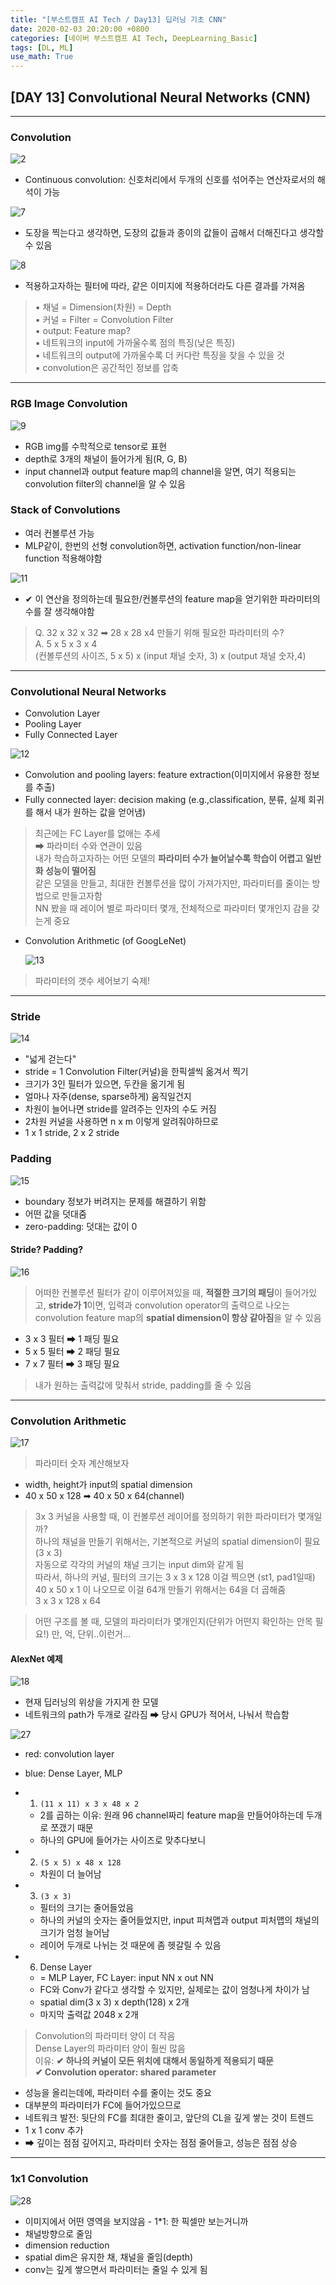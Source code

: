 ```yaml
---
title: "[부스트캠프 AI Tech / Day13] 딥러닝 기초 CNN"
date: 2020-02-03 20:20:00 +0800
categories: [네이버 부스트캠프 AI Tech, DeepLearning_Basic]
tags: [DL, ML]
use_math: True
---
```



## **[DAY 13] Convolutional Neural Networks (CNN)**

---

### **Convolution**

![2](/assets/img/sources/2021-02-03-10-53-04.png)

- Continuous convolution: 신호처리에서 두개의 신호를 섞어주는 연산자로서의 해석이 가능

![7](/assets/img/sources/2021-02-03-10-55-04.png)

- 도장을 찍는다고 생각하면, 도장의 값들과 종이의 값들이 곱해서 더해진다고 생각할 수 있음

![8](/assets/img/sources/2021-02-03-10-55-25.png)

- 적용하고자하는 필터에 따라, 같은 이미지에 적용하더라도 다른 결과를 가져옴

> ▪ 채널 = Dimension(차원) = Depth  
> ▪ 커널 = Filter = Convolution Filter  
> ▪ output: Feature map?  
> ▪ 네트워크의 input에 가까울수록 점의 특징(낮은 특징)  
> ▪ 네트워크의 output에 가까울수록 더 커다란 특징을 찾을 수 있을 것  
> ▪ convolution은 공간적인 정보를 압축  
---

### **RGB Image Convolution**

![9](/assets/img/sources/2021-02-03-10-56-35.png)

- RGB img를 수학적으로 tensor로 표현
- depth로 3개의 채널이 들어가게 됨(R, G, B)
- input channel과 output feature map의 channel을 알면, 여기 적용되는 convolution filter의 channel을 알 수 있음

### **Stack of Convolutions**

- 여러 컨볼루션 가능
- MLP같이, 한번의 선형 convolution하면, activation function/non-linear function 적용해야함

![11](/assets/img/sources/2021-02-03-11-02-17.png)

- ✔ 이 연산을 정의하는데 필요한/컨볼루션의 feature map을 얻기위한 파라미터의 수를 잘 생각해야함

> Q. 32 x 32 x 32 ➡ 28 x 28 x4 만들기 위해 필요한 파라미터의 수?  
> A. 5 x 5 x 3 x 4  
> (컨볼루션의 사이즈, 5 x 5) x (input 채널 숫자, 3) x (output 채널 숫자,4)  

---

### Convolutional Neural Networks

- Convolution Layer
- Pooling Layer
- Fully Connected Layer

![12](/assets/img/sources/2021-02-03-11-10-25.png)

- Convolution and pooling layers: feature extraction(이미지에서 유용한 정보를 추출)
- Fully connected layer: decision making (e.g.,classification, 분류, 실제 회귀를 해서 내가 원하는 값을 얻어냄)

> 최근에는 FC Layer를 없애는 추세  
> ➡ 파라미터 수와 연관이 있음  
> 내가 학습하고자하는 어떤 모델의 **파라미터 수가 늘어날수록 학습이 어렵고 일반화 성능이 떨어짐**  
> 같은 모델을 만들고, 최대한 컨볼루션을 많이 가져가지만, 파라미터를 줄이는 방법으로 만들고자함  
> NN 봤을 때 레이어 별로 파라미터 몇개, 전체적으로 파라미터 몇개인지 감을 갖는게 중요  

- Convolution Arithmetic (of GoogLeNet)

  ![13](/assets/img/sources/2021-02-03-11-12-54.png)

> 파라미터의 갯수 세어보기 숙제!

---

### **Stride**

![14](/assets/img/sources/2021-02-03-11-17-19.png)

- "넓게 걷는다"
- stride = 1 Convolution Filter(커널)을 한픽셀씩 옮겨서 찍기
- 크기가 3인 필터가 있으면, 두칸을 옮기게 됨
- 얼마나 자주(dense, sparse하게) 움직일건지
- 차원이 늘어나면 stride를 알려주는 인자의 수도 커짐
- 2차원 커널을 사용하면 n x m 이렇게 알려줘야하므로
- 1 x 1 stride, 2 x 2 stride

### **Padding**

![15](/assets/img/sources/2021-02-03-11-17-34.png)

- boundary 정보가 버려지는 문제를 해결하기 위함
- 어떤 값을 덧대줌
- zero-padding: 덧대는 값이 0

#### Stride? Padding?

![16](/assets/img/sources/2021-02-03-11-18-05.png)

> 어떠한 컨볼루션 필터가 같이 이루어져있을 때, **적절한 크기의 패딩**이 들어가있고, **stride가 1**이면, 입력과 convolution operator의 출력으로 나오는 convolution feature map의 **spatial dimension이 항상 같아짐**을 알 수 있음

- 3 x 3 필터 ➡ 1 패딩 필요
- 5 x 5 필터 ➡ 2 패딩 필요
- 7 x 7 필터 ➡ 3 패딩 필요

> 내가 원하는 출력값에 맞춰서 stride, padding를 줄 수 있음

---

### **Convolution Arithmetic**

![17](/assets/img/sources/2021-02-03-11-27-48.png)

> 파라미터 숫자 계산해보자

- width, height가 input의 spatial dimension
- 40 x 50 x 128 ➡ 40 x 50 x 64(channel)

> 3x 3 커널을 사용할 때, 이 컨볼루션 레이어를 정의하기 위한 파라미터가 몇개일까?  
> 하나의 채널을 만들기 위해서는, 기본적으로 커널의 spatial dimension이 필요(3 x 3)  
> 자동으로 각각의 커널의 채널 크기는 input dim와 같게 됨  
> 따라서, 하나의 커널, 필터의 크기는 3 x 3 x 128 이걸 찍으면 (st1, pad1일때) 40 x 50 x 1 이 나오므로 이걸 64개 만들기 위해서는 64을 더 곱해줌  
> 3 x 3 x 128 x 64  

> 어떤 구조를 볼 때, 모델의 파라미터가 몇개인지(단위가 어떤지 확인하는 안목 필요!) 만, 억, 단위..이런거...  

#### **AlexNet 예제**

![18](/assets/img/sources/2021-02-03-11-28-58.png)

- 현재 딥러닝의 위상을 가지게 한 모델
- 네트워크의 path가 두개로 갈라짐 ➡ 당시 GPU가 적어서, 나눠서 학습함

![27](/assets/img/sources/2021-02-03-11-37-03.png)

- red: convolution layer
- blue: Dense Layer, MLP

- 1. `(11 x 11) x 3 x 48 x 2`
  - 2를 곱하는 이유: 원래 96 channel짜리 feature map을 만들어야하는데 두개로 쪼갰기 때문
  - 하나의 GPU에 들어가는 사이즈로 맞추다보니
- 2. `(5 x 5) x 48 x 128`
  - 차원이 더 늘어남
- 3. `(3 x 3)`
  - 필터의 크기는 줄어들었음
  - 하나의 커널의 숫자는 줄어들었지만, input 피쳐맵과 output 피처맵의 채널의 크기가 엄청 늘어남
  - 레이어 두개로 나뉘는 것 때문에 좀 헷갈릴 수 있음
- 6. Dense Layer
  - = MLP Layer, FC Layer: input NN  x out NN
  - FC와 Conv가 같다고 생각할 수 있지만, 실제로는 값이 엄청나게 차이가 남
  - spatial dim(3 x 3) x depth(128) x 2개
  - 마지막 출력값 2048 x 2개

> Convolution의 파라미터 양이 더 작음  
> Dense Layer의 파라미터 양이 훨씬 많음  
> 이유: **✔ 하나의 커널이 모든 위치에 대해서 동일하게 적용되기 때문**  
> **✔ Convolution operator: shared parameter**  

- 성능을 올리는데에, 파라미터 수를 줄이는 것도 중요
- 대부분의 파라미터가 FC에 들어가있으므로
- 네트워크 발전: 뒷단의 FC를 최대한 줄이고, 앞단의 CL을 깊게 쌓는 것이 트렌드
- 1 x 1 conv 추가
- ➡ 깊이는 점점 깊어지고, 파라미터 숫자는 점점 줄어들고, 성능은 점점 상승

---

### **1x1 Convolution**

![28](/assets/img/sources/2021-02-03-11-48-22.png)

- 이미지에서 어떤 영역을 보지않음 - 1*1: 한 픽셀만 보는거니까
- 채널방향으로 줄임
- dimension reduction
- spatial dim은 유지한 채, 채널을 줄임(depth)
- conv는 깊게 쌓으면서 파라미터는 줄일 수 있게 됨

